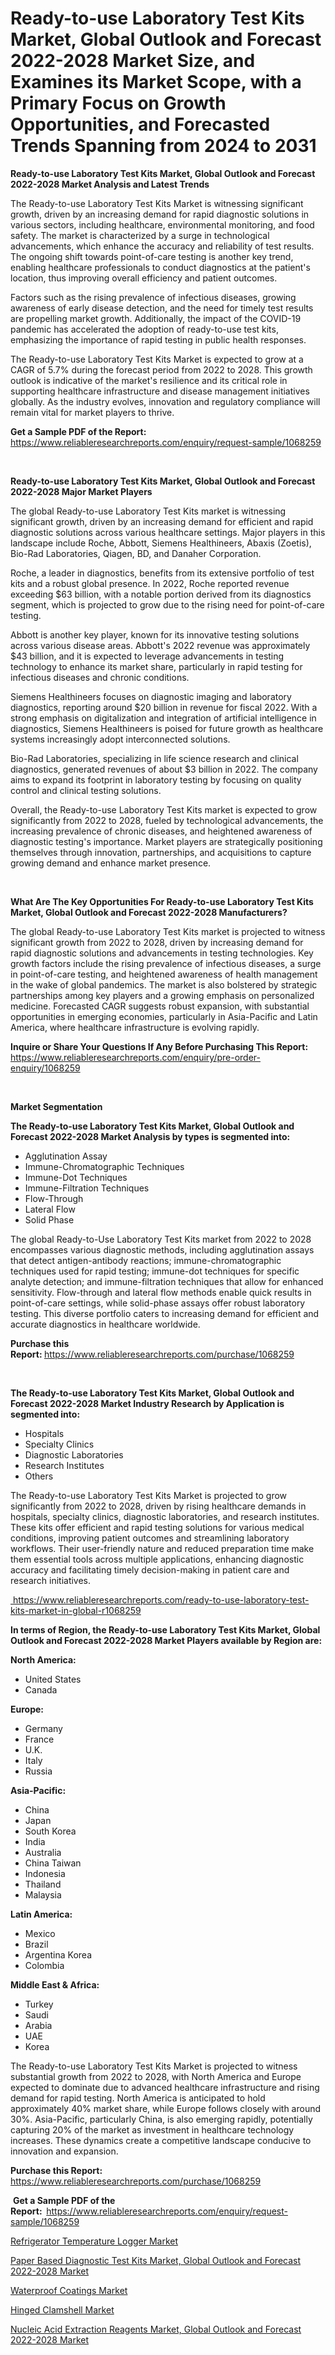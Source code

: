 <p><h1>Ready-to-use Laboratory Test Kits Market, Global Outlook and Forecast 2022-2028 Market Size, and Examines its Market Scope, with a Primary Focus on Growth Opportunities, and Forecasted Trends Spanning from 2024 to 2031</h1></p><p><strong>Ready-to-use Laboratory Test Kits Market, Global Outlook and Forecast 2022-2028 Market Analysis and Latest Trends</strong></p>
<p><p>The Ready-to-use Laboratory Test Kits Market is witnessing significant growth, driven by an increasing demand for rapid diagnostic solutions in various sectors, including healthcare, environmental monitoring, and food safety. The market is characterized by a surge in technological advancements, which enhance the accuracy and reliability of test results. The ongoing shift towards point-of-care testing is another key trend, enabling healthcare professionals to conduct diagnostics at the patient's location, thus improving overall efficiency and patient outcomes.</p><p>Factors such as the rising prevalence of infectious diseases, growing awareness of early disease detection, and the need for timely test results are propelling market growth. Additionally, the impact of the COVID-19 pandemic has accelerated the adoption of ready-to-use test kits, emphasizing the importance of rapid testing in public health responses.</p><p>The Ready-to-use Laboratory Test Kits Market is expected to grow at a CAGR of 5.7% during the forecast period from 2022 to 2028. This growth outlook is indicative of the market's resilience and its critical role in supporting healthcare infrastructure and disease management initiatives globally. As the industry evolves, innovation and regulatory compliance will remain vital for market players to thrive.</p></p>
<p><strong>Get a Sample PDF of the Report:&nbsp;</strong> <a href="https://www.reliableresearchreports.com/enquiry/request-sample/1068259">https://www.reliableresearchreports.com/enquiry/request-sample/1068259</a></p>
<p>&nbsp;</p>
<p><strong>Ready-to-use Laboratory Test Kits Market, Global Outlook and Forecast 2022-2028 Major Market Players</strong></p>
<p><p>The global Ready-to-use Laboratory Test Kits market is witnessing significant growth, driven by an increasing demand for efficient and rapid diagnostic solutions across various healthcare settings. Major players in this landscape include Roche, Abbott, Siemens Healthineers, Abaxis (Zoetis), Bio-Rad Laboratories, Qiagen, BD, and Danaher Corporation.</p><p>Roche, a leader in diagnostics, benefits from its extensive portfolio of test kits and a robust global presence. In 2022, Roche reported revenue exceeding $63 billion, with a notable portion derived from its diagnostics segment, which is projected to grow due to the rising need for point-of-care testing.</p><p>Abbott is another key player, known for its innovative testing solutions across various disease areas. Abbott's 2022 revenue was approximately $43 billion, and it is expected to leverage advancements in testing technology to enhance its market share, particularly in rapid testing for infectious diseases and chronic conditions.</p><p>Siemens Healthineers focuses on diagnostic imaging and laboratory diagnostics, reporting around $20 billion in revenue for fiscal 2022. With a strong emphasis on digitalization and integration of artificial intelligence in diagnostics, Siemens Healthineers is poised for future growth as healthcare systems increasingly adopt interconnected solutions.</p><p>Bio-Rad Laboratories, specializing in life science research and clinical diagnostics, generated revenues of about $3 billion in 2022. The company aims to expand its footprint in laboratory testing by focusing on quality control and clinical testing solutions.</p><p>Overall, the Ready-to-use Laboratory Test Kits market is expected to grow significantly from 2022 to 2028, fueled by technological advancements, the increasing prevalence of chronic diseases, and heightened awareness of diagnostic testing's importance. Market players are strategically positioning themselves through innovation, partnerships, and acquisitions to capture growing demand and enhance market presence.</p></p>
<p>&nbsp;</p>
<p><strong>What Are The Key Opportunities For Ready-to-use Laboratory Test Kits Market, Global Outlook and Forecast 2022-2028 Manufacturers?</strong></p>
<p><p>The global Ready-to-use Laboratory Test Kits market is projected to witness significant growth from 2022 to 2028, driven by increasing demand for rapid diagnostic solutions and advancements in testing technologies. Key growth factors include the rising prevalence of infectious diseases, a surge in point-of-care testing, and heightened awareness of health management in the wake of global pandemics. The market is also bolstered by strategic partnerships among key players and a growing emphasis on personalized medicine. Forecasted CAGR suggests robust expansion, with substantial opportunities in emerging economies, particularly in Asia-Pacific and Latin America, where healthcare infrastructure is evolving rapidly.</p></p>
<p><strong>Inquire or Share Your Questions If Any Before Purchasing This Report:</strong> <a href="https://www.reliableresearchreports.com/enquiry/pre-order-enquiry/1068259">https://www.reliableresearchreports.com/enquiry/pre-order-enquiry/1068259</a></p>
<p>&nbsp;</p>
<p><strong>Market Segmentation</strong></p>
<p><strong>The Ready-to-use Laboratory Test Kits Market, Global Outlook and Forecast 2022-2028 Market Analysis by types is segmented into:</strong></p>
<p><ul><li>Agglutination Assay</li><li>Immune-Chromatographic Techniques</li><li>Immune-Dot Techniques</li><li>Immune-Filtration Techniques</li><li>Flow-Through</li><li>Lateral Flow</li><li>Solid Phase</li></ul></p>
<p><p>The global Ready-to-Use Laboratory Test Kits market from 2022 to 2028 encompasses various diagnostic methods, including agglutination assays that detect antigen-antibody reactions; immune-chromatographic techniques used for rapid testing; immune-dot techniques for specific analyte detection; and immune-filtration techniques that allow for enhanced sensitivity. Flow-through and lateral flow methods enable quick results in point-of-care settings, while solid-phase assays offer robust laboratory testing. This diverse portfolio caters to increasing demand for efficient and accurate diagnostics in healthcare worldwide.</p></p>
<p><strong>Purchase this Report:&nbsp;</strong><a href="https://www.reliableresearchreports.com/purchase/1068259">https://www.reliableresearchreports.com/purchase/1068259</a></p>
<p>&nbsp;</p>
<p><strong>The Ready-to-use Laboratory Test Kits Market, Global Outlook and Forecast 2022-2028 Market Industry Research by Application is segmented into:</strong></p>
<p><ul><li>Hospitals</li><li>Specialty Clinics</li><li>Diagnostic Laboratories</li><li>Research Institutes</li><li>Others</li></ul></p>
<p><p>The Ready-to-use Laboratory Test Kits Market is projected to grow significantly from 2022 to 2028, driven by rising healthcare demands in hospitals, specialty clinics, diagnostic laboratories, and research institutes. These kits offer efficient and rapid testing solutions for various medical conditions, improving patient outcomes and streamlining laboratory workflows. Their user-friendly nature and reduced preparation time make them essential tools across multiple applications, enhancing diagnostic accuracy and facilitating timely decision-making in patient care and research initiatives.</p></p>
<p><a href="https://www.reliableresearchreports.com/ready-to-use-laboratory-test-kits-market-in-global-r1068259">&nbsp;https://www.reliableresearchreports.com/ready-to-use-laboratory-test-kits-market-in-global-r1068259</a></p>
<p><strong>In terms of Region, the Ready-to-use Laboratory Test Kits Market, Global Outlook and Forecast 2022-2028 Market Players available by Region are:</strong></p>
<p>
    <p> <strong> North America: </strong>
        <ul>
            <li>United States</li>
            <li>Canada</li>
        </ul>
        </p> 
    <p> <strong> Europe: </strong>
        <ul>
            <li>Germany</li>
            <li>France</li>
            <li>U.K.</li>
            <li>Italy</li>
            <li>Russia</li>
        </ul>
        </p> 
    <p> <strong> Asia-Pacific: </strong>
        <ul>
            <li>China</li>
            <li>Japan</li>
            <li>South Korea</li>
            <li>India</li>
            <li>Australia</li>
            <li>China Taiwan</li>
            <li>Indonesia</li>
            <li>Thailand</li>
            <li>Malaysia</li>
        </ul>
        </p> 
    <p> <strong> Latin America: </strong>
        <ul>
            <li>Mexico</li>
            <li>Brazil</li>
            <li>Argentina Korea</li>
            <li>Colombia</li>
        </ul>
        </p> 
    <p> <strong> Middle East & Africa: </strong>
        <ul>
            <li>Turkey</li>
            <li>Saudi</li>
            <li>Arabia</li>
            <li>UAE</li>
            <li>Korea</li>
        </ul>
    </p>
    </p>
<p><p>The Ready-to-use Laboratory Test Kits Market is projected to witness substantial growth from 2022 to 2028, with North America and Europe expected to dominate due to advanced healthcare infrastructure and rising demand for rapid testing. North America is anticipated to hold approximately 40% market share, while Europe follows closely with around 30%. Asia-Pacific, particularly China, is also emerging rapidly, potentially capturing 20% of the market as investment in healthcare technology increases. These dynamics create a competitive landscape conducive to innovation and expansion.</p></p>
<p><strong>Purchase this Report: </strong><a href="https://www.reliableresearchreports.com/purchase/1068259">https://www.reliableresearchreports.com/purchase/1068259</a></p>
<p>&nbsp;<strong>Get a Sample PDF of the Report:&nbsp;&nbsp;</strong><a href="https://www.reliableresearchreports.com/enquiry/request-sample/1068259">https://www.reliableresearchreports.com/enquiry/request-sample/1068259</a></p>
<p><strong></strong></p>
<p><p><a href="https://medium.com/@leneciacharles/what-is-refrigerator-temperature-logger-market-058bfeecc63d">Refrigerator Temperature Logger Market</a></p><p><a href="https://github.com/RoseBoyd475/Market-Research-Report-List-1/blob/main/paper-based-diagnostic-test-kits-market-global-outlook-and-forecast-2022-2028-market.md">Paper Based Diagnostic Test Kits Market, Global Outlook and Forecast 2022-2028 Market</a></p><p><a href="https://issuu.com/reportprime-2/docs/waterproof-coatings-market-size-203_e47f6180c0fb0c">Waterproof Coatings Market</a></p><p><a href="https://www.linkedin.com/pulse/global-hinged-clamshell-market-size-expected-experience-snbbf?trackingId=jFG82gAMS7yTTzS13voiPg%3D%3D">Hinged Clamshell Market</a></p><p><a href="https://github.com/JamesCox407/Market-Research-Report-List-1/blob/main/nucleic-acid-extraction-reagents-market-global-outlook-and-forecast-2022-2028-market.md">Nucleic Acid Extraction Reagents Market, Global Outlook and Forecast 2022-2028 Market</a></p></p>